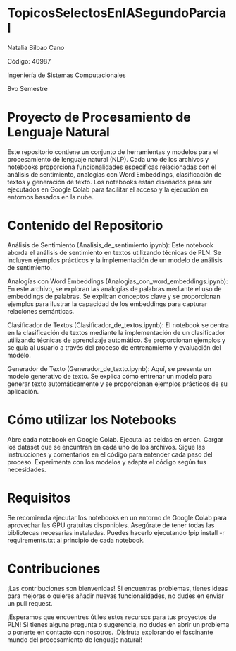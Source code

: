 # TopicosSelectosEnIASegundoParcial

Natalia Bilbao Cano 

Código: 40987

Ingeniería de Sistemas Computacionales

8vo Semestre

# Proyecto de Procesamiento de Lenguaje Natural

Este repositorio contiene un conjunto de herramientas y modelos para el procesamiento de lenguaje natural (NLP). Cada uno de los archivos y notebooks proporciona funcionalidades específicas relacionadas con el análisis de sentimiento, analogías con Word Embeddings, clasificación de textos y generación de texto. Los notebooks están diseñados para ser ejecutados en Google Colab para facilitar el acceso y la ejecución en entornos basados en la nube.

# Contenido del Repositorio

Análisis de Sentimiento (Analisis_de_sentimiento.ipynb): Este notebook aborda el análisis de sentimiento en textos utilizando técnicas de PLN. Se incluyen ejemplos prácticos y la implementación de un modelo de análisis de sentimiento.

Analogías con Word Embeddings (Analogias_con_word_embeddings.ipynb): En este archivo, se exploran las analogías de palabras mediante el uso de embeddings de palabras. Se explican conceptos clave y se proporcionan ejemplos para ilustrar la capacidad de los embeddings para capturar relaciones semánticas.

Clasificador de Textos (Clasificador_de_textos.ipynb): El notebook se centra en la clasificación de textos mediante la implementación de un clasificador utilizando técnicas de aprendizaje automático. Se proporcionan ejemplos y se guía al usuario a través del proceso de entrenamiento y evaluación del modelo.

Generador de Texto (Generador_de_texto.ipynb): Aquí, se presenta un modelo generativo de texto. Se explica cómo entrenar un modelo para generar texto automáticamente y se proporcionan ejemplos prácticos de su aplicación.

# Cómo utilizar los Notebooks

Abre cada notebook en Google Colab.
Ejecuta las celdas en orden.
Cargar los dataset que se encuntran en cada uno de los archivos.
Sigue las instrucciones y comentarios en el código para entender cada paso del proceso.
Experimenta con los modelos y adapta el código según tus necesidades.

# Requisitos

Se recomienda ejecutar los notebooks en un entorno de Google Colab para aprovechar las GPU gratuitas disponibles.
Asegúrate de tener todas las bibliotecas necesarias instaladas. Puedes hacerlo ejecutando !pip install -r requirements.txt al principio de cada notebook.

# Contribuciones

¡Las contribuciones son bienvenidas! Si encuentras problemas, tienes ideas para mejoras o quieres añadir nuevas funcionalidades, no dudes en enviar un pull request.

¡Esperamos que encuentres útiles estos recursos para tus proyectos de PLN! Si tienes alguna pregunta o sugerencia, no dudes en abrir un problema o ponerte en contacto con nosotros. ¡Disfruta explorando el fascinante mundo del procesamiento de lenguaje natural!
